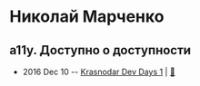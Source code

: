 # Николай Марченко

## a11y. Доступно о доступности
- 2016 Dec 10 -- [Krasnodar Dev Days 1](https://www.youtube.com/watch?v=k_tPPP6kb7I)  | [:notebook:](http://neonick.ru/a11y-2016.pdf)  
